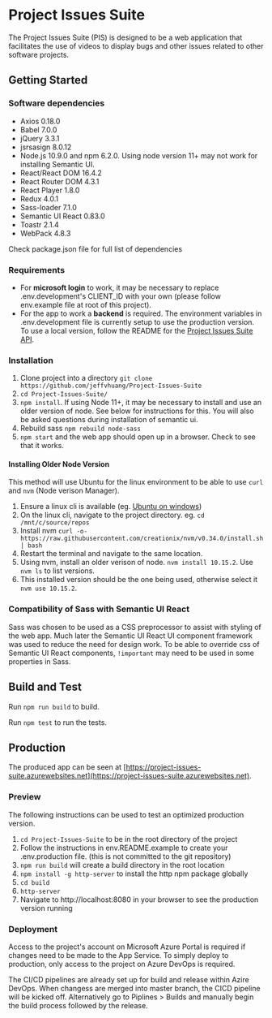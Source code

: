 # Project Issues Suite

The Project Issues Suite (PIS) is designed to be a web application that facilitates the use of videos to display bugs and other issues related to other software projects.

## Getting Started

### Software dependencies

- Axios 0.18.0
- Babel 7.0.0
- jQuery 3.3.1
- jsrsasign 8.0.12
- Node.js 10.9.0 and npm 6.2.0. Using node version 11+ may not work for installing Semantic UI.
- React/React DOM 16.4.2
- React Router DOM 4.3.1
- React Player 1.8.0
- Redux 4.0.1
- Sass-loader 7.1.0
- Semantic UI React 0.83.0
- Toastr 2.1.4
- WebPack 4.8.3

Check package.json file for full list of dependencies

### Requirements

- For **microsoft login** to work, it may be necessary to replace .env.development's CLIENT_ID with your own (please follow env.example file at root of this project).
- For the app to work a **backend** is required. The environment variables in .env.development file is currently setup to use the production version. To use a local version, follow the README for the [Project Issues Suite API](https://github.com/jeffvhuang/Project-Issues-Suite-API).

### Installation

1. Clone project into a directory `git clone https://github.com/jeffvhuang/Project-Issues-Suite`
2. `cd Project-Issues-Suite/`
3. `npm install`. If using Node 11+, it may be necessary to install and use an older version of node. See below for instructions for this.
   You will also be asked questions during installation of semantic ui.
4. Rebuild sass `npm rebuild node-sass`
5. `npm start` and the web app should open up in a browser. Check to see that it works.

#### Installing Older Node Version

This method will use Ubuntu for the linux environment to be able to use `curl` and `nvm` (Node verison Manager).

1. Ensure a linux cli is available (eg. [Ubuntu on windows](https://tutorials.ubuntu.com/tutorial/tutorial-ubuntu-on-windows#0))
2. On the linux cli, navigate to the project directory. eg. `cd /mnt/c/source/repos`
3. Install nvm `curl -o- https://raw.githubusercontent.com/creationix/nvm/v0.34.0/install.sh | bash`
4. Restart the terminal and navigate to the same location.
5. Using nvm, install an older verison of node. `nvm install 10.15.2`. Use `nvm ls` to list versions.
6. This installed version should be the one being used, otherwise select it `nvm use 10.15.2`.

### Compatibility of Sass with Semantic UI React

Sass was chosen to be used as a CSS preprocessor to assist with styling of the web app. Much later the Semantic UI React UI component framework was used to reduce the need for design work. To be able to override css of Semantic UI React components, `!important` may need to be used in some properties in Sass.

## Build and Test

Run `npm run build` to build.

Run `npm test` to run the tests.

## Production

The produced app can be seen at [https://project-issues-suite.azurewebsites.net](https://project-issues-suite.azurewebsites.net).

### Preview

The following instructions can be used to test an optimized production version.

1. `cd Project-Issues-Suite` to be in the root directory of the project
2. Follow the instructions in env.README.example to create your .env.production file. (this is not committed to the git repository)
3. `npm run build` will create a build directory in the root location
4. `npm install -g http-server` to install the http npm package globally
5. `cd build`
6. `http-server`
7. Navigate to http://localhost:8080 in your browser to see the production version running

### Deployment

Access to the project's account on Microsoft Azure Portal is required if changes need to be made to the App Service. To simply deploy to production, only access to the project on Azure DevOps is required.

The CI/CD pipelines are already set up for build and release within Azire DevOps.
When changess are merged into master branch, the CICD pipeline will be kicked off.
Alternatively go to Piplines > Builds and manually begin the build process followed by the release.
